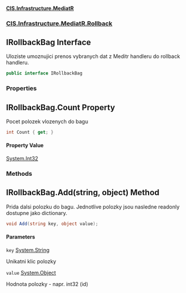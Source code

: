 #### [CIS.Infrastructure.MediatR](index.md 'index')
### [CIS.Infrastructure.MediatR.Rollback](CIS.Infrastructure.MediatR.Rollback.md 'CIS.Infrastructure.MediatR.Rollback')

## IRollbackBag Interface

Uloziste umoznujici prenos vybranych dat z Meditr handleru do rollback handleru.

```csharp
public interface IRollbackBag
```
### Properties

<a name='CIS.Infrastructure.MediatR.Rollback.IRollbackBag.Count'></a>

## IRollbackBag.Count Property

Pocet polozek vlozenych do bagu

```csharp
int Count { get; }
```

#### Property Value
[System.Int32](https://docs.microsoft.com/en-us/dotnet/api/System.Int32 'System.Int32')
### Methods

<a name='CIS.Infrastructure.MediatR.Rollback.IRollbackBag.Add(string,object)'></a>

## IRollbackBag.Add(string, object) Method

Prida dalsi polozku do bagu. Jednotlive polozky jsou nasledne readonly dostupne jako dictionary.

```csharp
void Add(string key, object value);
```
#### Parameters

<a name='CIS.Infrastructure.MediatR.Rollback.IRollbackBag.Add(string,object).key'></a>

`key` [System.String](https://docs.microsoft.com/en-us/dotnet/api/System.String 'System.String')

Unikatni klic polozky

<a name='CIS.Infrastructure.MediatR.Rollback.IRollbackBag.Add(string,object).value'></a>

`value` [System.Object](https://docs.microsoft.com/en-us/dotnet/api/System.Object 'System.Object')

Hodnota polozky - napr. int32 (id)